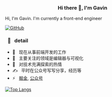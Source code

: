 <h3 align="center">Hi there 👋, I'm Gavin</h3>
Hi, I'm Gavin. I'm currently a front-end engineer

[![GitHub](https://img.shields.io/badge/dynamic/json?logo=github&label=GitHub&labelColor=495867&color=495867&query=%24.data.totalSubs&url=https%3A%2F%2Fapi.spencerwoo.com%2Fsubstats%2F%3Fsource%3Dgithub%26queryKey%3Dhayschan&style=flat-square)](https://github.com/Gavin-yh)

<h3>  &nbsp; 🚀 &nbsp; detail </h3>

- 🔭 &nbsp; 现在从事前端开发的工作
- 🌱 &nbsp; 主要关注的领域是编辑器与可视化
- 🤔 &nbsp; 对技术充满探索的热情
- ✍️  &nbsp; 平时在公众号写写分享，经历等
- ⚡  &nbsp; [掘金](https://juejin.cn/user/606586149808311), [公众号](https://github.com/Gavin-yh/static/blob/master/1.jpg)


<!-- ![Anurag's GitHub stats](https://github-readme-stats.vercel.app/api?username=Gavin-yh&show_icons=true&theme=radical) -->

[![Top Langs](https://github-readme-stats.vercel.app/api/top-langs/?username=Gavin-yh&layout=compact)](https://github.com/Gavin-yh/github-readme-stats)
